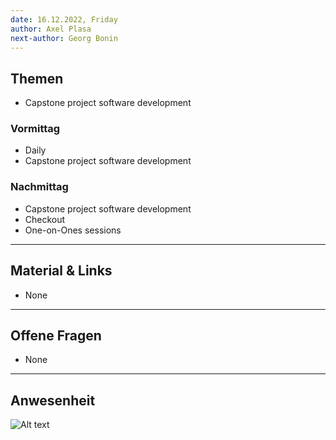 ```yaml
---
date: 16.12.2022, Friday
author: Axel Plasa
next-author: Georg Bonin
---
```


## Themen

- Capstone project software development

### Vormittag

- Daily
- Capstone project software development

### Nachmittag

- Capstone project software development
- Checkout
- One-on-Ones sessions

---

## Material & Links

- None

---

## Offene Fragen

- None

---

## Anwesenheit

![Alt text](../../../Desktop/2022-12-16.png)
